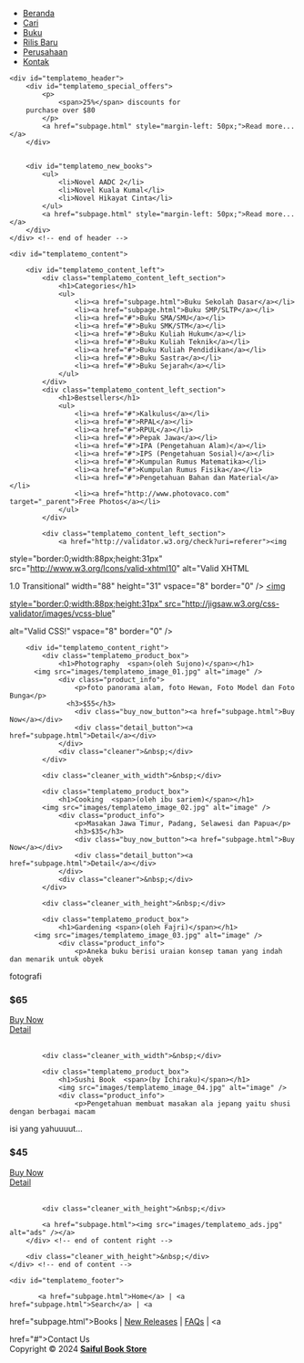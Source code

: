 <!DOCTYPE html PUBLIC "-//W3C//DTD XHTML 1.0 Transitional//EN" 

"http://www.w3.org/TR/xhtml1/DTD/xhtml1-transitional.dtd">
<html xmlns="http://www.w3.org/1999/xhtml">
<head>
<meta http-equiv="Content-Type" content="text/html; charset=utf-8" />
<title>Toko Buku Saiful, Semua Ada</title>
<meta name="keywords" content="" />
<meta name="description" content="" />
<link href="templatemo_style.css" rel="stylesheet" type="text/css" />
</head>
<body>
<!--  Free CSS Templates from www.templatemo.com -->
<div id="templatemo_container">
	<div id="templatemo_menu">
    	<ul>
            <li><a href="index.html" class="current">Beranda</a></li>
            <li><a href="subpage.html">Cari</a></li>
            <li><a href="subpage.html">Buku</a></li>            
            <li><a href="subpage.html">Rilis Baru</a></li>  
            <li><a href="#">Perusahaan</a></li> 
            <li><a href="#">Kontak</a></li>
    	</ul>
    </div> <!-- end of menu -->
    
    <div id="templatemo_header">
    	<div id="templatemo_special_offers">
        	<p>
                <span>25%</span> discounts for
        purchase over $80
        	</p>
			<a href="subpage.html" style="margin-left: 50px;">Read more...</a>
        </div>
        
        
        <div id="templatemo_new_books">
        	<ul>
                <li>Novel AADC 2</li>
                <li>Novel Kuala Kumal</li>
                <li>Novel Hikayat Cinta</li>
            </ul>
            <a href="subpage.html" style="margin-left: 50px;">Read more...</a>
        </div>
    </div> <!-- end of header -->
    
    <div id="templatemo_content">
    	
        <div id="templatemo_content_left">
        	<div class="templatemo_content_left_section">
            	<h1>Categories</h1>
                <ul>
                    <li><a href="subpage.html">Buku Sekolah Dasar</a></li>
                    <li><a href="subpage.html">Buku SMP/SLTP</a></li>
                    <li><a href="#">Buku SMA/SMU</a></li>
                    <li><a href="#">Buku SMK/STM</a></li>
                    <li><a href="#">Buku Kuliah Hukum</a></li>
                    <li><a href="#">Buku Kuliah Teknik</a></li>
                    <li><a href="#">Buku Kuliah Pendidikan</a></li>
                    <li><a href="#">Buku Sastra</a></li>
                    <li><a href="#">Buku Sejarah</a></li>
            	</ul>
            </div>
			<div class="templatemo_content_left_section">
            	<h1>Bestsellers</h1>
                <ul>
                    <li><a href="#">Kalkulus</a></li>
                    <li><a href="#">RPAL</a></li>
                    <li><a href="#">RPUL</a></li>
                    <li><a href="#">Pepak Jawa</a></li>
                    <li><a href="#">IPA (Pengetahuan Alam)</a></li>
                    <li><a href="#">IPS (Pengetahuan Sosial)</a></li>
                    <li><a href="#">Kumpulan Rumus Matematika></li>
                    <li><a href="#">Kumpulan Rumus Fisika</a></li>
                    <li><a href="#">Pengetahuan Bahan dan Material</a></li>
                    <li><a href="http://www.photovaco.com" target="_parent">Free Photos</a></li>
            	</ul>
            </div>
            
            <div class="templatemo_content_left_section">                
                <a href="http://validator.w3.org/check?uri=referer"><img 

style="border:0;width:88px;height:31px" src="http://www.w3.org/Icons/valid-xhtml10" alt="Valid XHTML 

1.0 Transitional" width="88" height="31" vspace="8" border="0" /></a>
<a href="http://jigsaw.w3.org/css-validator/check/referer"><img 

style="border:0;width:88px;height:31px"  src="http://jigsaw.w3.org/css-validator/images/vcss-blue" 

alt="Valid CSS!" vspace="8" border="0" /></a>
			</div>
        </div> <!-- end of content left -->
        
        <div id="templatemo_content_right">
        	<div class="templatemo_product_box">
            	<h1>Photography  <span>(oleh Sujono)</span></h1>
   	      <img src="images/templatemo_image_01.jpg" alt="image" />
                <div class="product_info">
                	<p>foto panorama alam, foto Hewan, Foto Model dan Foto Bunga</p>
                  <h3>$55</h3>
                    <div class="buy_now_button"><a href="subpage.html">Buy Now</a></div>
                    <div class="detail_button"><a href="subpage.html">Detail</a></div>
                </div>
                <div class="cleaner">&nbsp;</div>
            </div>
            
            <div class="cleaner_with_width">&nbsp;</div>
            
            <div class="templatemo_product_box">
            	<h1>Cooking  <span>(oleh ibu sariem)</span></h1>
       	    <img src="images/templatemo_image_02.jpg" alt="image" />
                <div class="product_info">
                	<p>Masakan Jawa Timur, Padang, Selawesi dan Papua</p>
                    <h3>$35</h3>
                    <div class="buy_now_button"><a href="subpage.html">Buy Now</a></div>
                    <div class="detail_button"><a href="subpage.html">Detail</a></div>
                </div>
                <div class="cleaner">&nbsp;</div>
            </div>
            
            <div class="cleaner_with_height">&nbsp;</div>
            
            <div class="templatemo_product_box">
            	<h1>Gardening <span>(oleh Fajri)</span></h1>
   	      <img src="images/templatemo_image_03.jpg" alt="image" />
                <div class="product_info">
                	<p>Aneka buku berisi uraian konsep taman yang indah dan menarik untuk obyek 

fotografi</p>
                    <h3>$65</h3>
                    <div class="buy_now_button"><a href="subpage.html">Buy Now</a></div>
                    <div class="detail_button"><a href="subpage.html">Detail</a></div>
                </div>
                <div class="cleaner">&nbsp;</div>
            </div>
            
            <div class="cleaner_with_width">&nbsp;</div>
            
            <div class="templatemo_product_box">
            	<h1>Sushi Book  <span>(by Ichiraku)</span></h1>
            	<img src="images/templatemo_image_04.jpg" alt="image" />
                <div class="product_info">
                	<p>Pengetahuan membuat masakan ala jepang yaitu shusi dengan berbagai macam 

isi yang yahuuuut... </p>
                    <h3>$45</h3>
                    <div class="buy_now_button"><a href="subpage.html">Buy Now</a></div>
                    <div class="detail_button"><a href="subpage.html">Detail</a></div>
                </div>
                <div class="cleaner">&nbsp;</div>
            </div>
            
            <div class="cleaner_with_height">&nbsp;</div>
            
            <a href="subpage.html"><img src="images/templatemo_ads.jpg" alt="ads" /></a>
        </div> <!-- end of content right -->
    
    	<div class="cleaner_with_height">&nbsp;</div>
    </div> <!-- end of content -->
    
    <div id="templatemo_footer">
    
	       <a href="subpage.html">Home</a> | <a href="subpage.html">Search</a> | <a 

href="subpage.html">Books</a> | <a href="#">New Releases</a> | <a href="#">FAQs</a> | <a 

href="#">Contact Us</a><br />
        Copyright © 2024 <a href="#"><strong>Saiful Book Store</strong></a> 
        <!-- Credit: www.templatemo.com -->	</div> 
    <!-- end of footer -->
<!--  Free CSS Template www.templatemo.com -->
</div> <!-- end of container -->
<!-- templatemo 086 book store -->
<!-- 
Book Store Template 
http://www.templatemo.com/preview/templatemo_086_book_store 
-->
</body>
</html>
